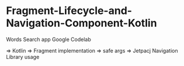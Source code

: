 # Fragment-Lifecycle-and-Navigation-Component-Kotlin
Words Search app
Google Codelab

=> Kotlin 
=> Fragment implementation
=> safe args
=> Jetpacj Navigation Library usage

